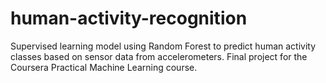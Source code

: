 # human-activity-recognition
Supervised learning model using Random Forest to predict human activity classes based on sensor data from accelerometers. Final project for the Coursera Practical Machine Learning course.
